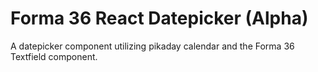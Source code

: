 # Forma 36 React Datepicker (Alpha)

A datepicker component utilizing pikaday calendar and the Forma 36 Textfield component.
